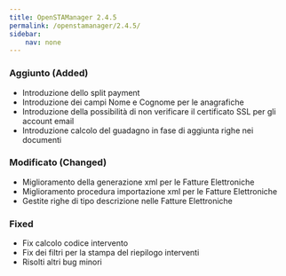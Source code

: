 ```yaml
---
title: OpenSTAManager 2.4.5
permalink: /openstamanager/2.4.5/
sidebar:
    nav: none
---
```


### Aggiunto (Added)

 - Introduzione dello split payment
 - Introduzione dei campi Nome e Cognome per le anagrafiche
 - Introduzione della possibilità di non verificare il certificato SSL per gli account email
 - Introduzione calcolo del guadagno in fase di aggiunta righe nei documenti

### Modificato (Changed)

 - Miglioramento della generazione xml per le Fatture Elettroniche
 - Miglioramento procedura importazione xml per le Fatture Elettroniche
 - Gestite righe di tipo descrizione nelle Fatture Elettroniche
 
### Fixed

 - Fix calcolo codice intervento
 - Fix dei filtri per la stampa del riepilogo interventi
 - Risolti altri bug minori

